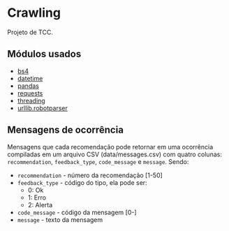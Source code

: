 # Crawling
Projeto de TCC.

## Módulos usados
- [bs4](https://www.crummy.com/software/BeautifulSoup/bs4/doc/)
- [datetime](https://docs.python.org/3/library/datetime.html)
- [pandas](https://pandas.pydata.org/)
- [requests](https://requests.readthedocs.io/pt_BR/latest/user/quickstart.html)
- [threading](https://docs.python.org/3/library/threading.html)
- [urllib.robotparser](https://docs.python.org/3/library/urllib.robotparser.html)

## Mensagens de ocorrência
Mensagens que cada recomendação pode retornar em uma ocorrência compiladas em um arquivo CSV (data/messages.csv) com quatro colunas: `recommendation`, `feedback_type`, `code_message` e `message`. Sendo:

- `recommendation` - número da recomendação [1-50]
- `feedback_type` - código do tipo, ela pode ser:
    - 0: Ok
    - 1: Erro
    - 2: Alerta
- `code_message` - código da mensagem [0-️]
- `message` - texto da mensagem
